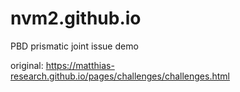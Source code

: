 # nvm2.github.io

PBD prismatic joint issue demo

original: https://matthias-research.github.io/pages/challenges/challenges.html
